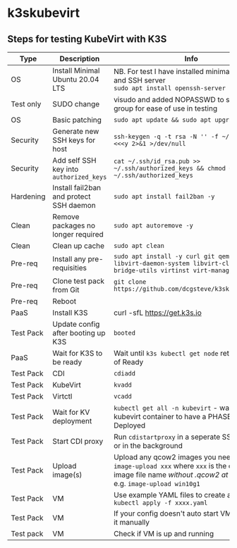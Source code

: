 # k3skubevirt

## Steps for testing KubeVirt with K3S

| Type       | Description                                    | Info |
| ---------- | ---------------------------------------------- | ---------------------------------------------------------------------------------------- |
| OS         | Install Minimal Ubuntu 20.04 LTS               | NB. For test I have installed minimal Desktop and SSH server<br>`sudo apt install openssh-server` |
| Test only  | SUDO change                                    | visudo and added NOPASSWD to sudo'ers group for ease of use in testing |
| OS         | Basic patching                                 | `sudo apt update && sudo apt upgrade -y` |
| Security   | Generate new SSH keys for host                 | `ssh-keygen -q -t rsa -N '' -f ~/.ssh/id_rsa <<<y 2>&1 >/dev/null` |
| Security   | Add self SSH key into `authorized_keys`        | `cat ~/.ssh/id_rsa.pub >> ~/.ssh/authorized_keys && chmod 600 ~/.ssh/authorized_keys` |
| Hardening  | Install fail2ban and protect SSH daemon        | `sudo apt install fail2ban -y` |
| Clean      | Remove packages no longer required             | `sudo apt autoremove -y` |
| Clean      | Clean up cache                                 | `sudo apt clean` |
| Pre-req    | Install any pre-requisities                    | `sudo apt install -y curl git qemu-kvm libvirt-daemon-system libvirt-clients bridge-utils virtinst virt-manager` |
| Pre-req    | Clone test pack from Git                       | `git clone https://github.com/dcgsteve/k3skubevirt.git`
| Pre-req    | Reboot                                         | |
| PaaS       | Install K3S                                    | curl -sfL https://get.k3s.io | sh - |
| Test Pack  | Update config after booting up K3S             | `booted` |
| PaaS       | Wait for K3S to be ready                       | Wait until `k3s kubectl get node` returns Status of Ready |
| Test Pack  | CDI                                            | `cdiadd` |
| Test Pack  | KubeVirt                                       | `kvadd` |
| Test Pack  | Virtctl                                        | `vcadd` |
| Test Pack  | Wait for KV deployment                         | `kubectl get all -n kubevirt` - wait for main kubevirt container to have a PHASE of Deployed|
| Test Pack  | Start CDI proxy                                | Run `cdistartproxy` in a seperate SSH session or in the background |
| Test Pack  | Upload image(s)                                | Upload any qcow2 images you need using `image-upload xxx` where `xxx` is the qcow2 image file name *without .qcow2 at the end*, e.g. `image-upload win10g1` |
| Test Pack  | VM | Use example YAML files to create a VM with `kubectl apply -f xxxx.yaml` |
| Test Pack  | VM | If your config doesn't auto start VM then start it manually | `virtctl start xxx` |
| Test pack  | VM | Check if VM is up and running | 
